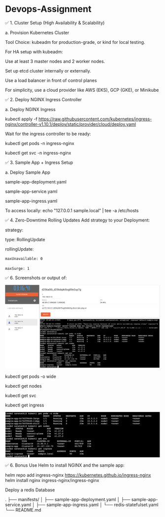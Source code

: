 # Devops-Assignment

✅ 1. Cluster Setup (High Availability & Scalability)

a. Provision Kubernetes Cluster

Tool Choice: kubeadm for production-grade, or kind for local testing.

For HA setup with kubeadm:

Use at least 3 master nodes and 2 worker nodes.

Set up etcd cluster internally or externally.

Use a load balancer in front of control planes

For simplicity, use a cloud provider like AWS (EKS), GCP (GKE), or Minikube

✅ 2. Deploy NGINX Ingress Controller

a. Deploy NGINX Ingress

kubectl apply -f https://raw.githubusercontent.com/kubernetes/ingress-nginx/controller-v1.10.1/deploy/static/provider/cloud/deploy.yaml

Wait for the ingress controller to be ready:

kubectl get pods -n ingress-nginx

kubectl get svc -n ingress-nginx

✅ 3. Sample App + Ingress Setup

a. Deploy Sample App 

sample-app-deployment.yaml

sample-app-service.yaml

sample-app-ingress.yaml

To access locally: echo "127.0.0.1 sample.local" | tee -a /etc/hosts

✅ 4. Zero-Downtime Rolling Updates
Add strategy to your Deployment:


strategy:

  type: RollingUpdate
  
  rollingUpdate:
  
    maxUnavailable: 0
    
    maxSurge: 1


✅ 6. Screenshots or output of:

![alt text](kube-playground-online.png)

kubectl get pods -o wide

kubectl get nodes

kubectl get svc

kubectl get ingress

![alt text](result.png)

✅ 6. Bonus
Use Helm to install NGINX and the sample app:

helm repo add ingress-nginx https://kubernetes.github.io/ingress-nginx
helm install nginx ingress-nginx/ingress-nginx

 
Deploy a redis Database

 .
├── manifests/
│   ├── sample-app-deployment.yaml
│   ├── sample-app-service.yaml
│   ├── sample-app-ingress.yaml
│   └── redis-statefulset.yaml 
└── README.md
